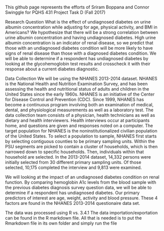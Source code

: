 This github page represents the efforts of Sriram Boppana and Connor Swinggle for PQHS 431 Project Task D (Fall 2017)

Research Question
What is the effect of undiagnosed diabetes on urine albumin concentration while adjusting for age, physical activity, and BMI in Americans? We hypothesize that there will be a strong correlation between urine albumin concentration and having undiagnosed diabetes. High urine albumin concentration is an indicator of renal disease, so we predict that those with an undiagnosed diabetes condition will be more likely to have signs of renal disease than those with a diagnosed diabetes condition. We will be able to determine if a respondent has undiagnosed diabetes by looking at the glycohemoglobin test results and crosscheck it with their response about a current diabetes diagnostic. 

Data Collection
We will be using the NHANES 2013-2014 dataset. NHANES is the National Health and Nutrition Examination Survey, and has been assessing the health and nutritional status of adults and children in the United States since the early 1960s. NHANES is an initiative of the Center for Disease Control and Prevention (CDC). Since 1999, NHANES has become a continuous program involving both an examination of medical, dental, and physiological measurements as well as a laboratory test. The data collection team consists of a physician, health technicians as well as dietary and health interviewers. Health interviews occur at participants home, and questions are given and responses noted on a computer. The target population for NHANES is the noninstitutionalized civilian population of the United States. To select a population to sample, NHANES first starts by selecting contiguous counties to be primary sampling units. Within the PSU segments are picked to contain a cluster of households, which is then narrowed down to specific households. Then, individuals within that household are selected. In the 2013-2014 dataset, 14,332 persons were initially selected from 30 different primary sampling units. Of those selected, 10,175 completed the interview and 9,813 were examined.

We will looking at the impact of an undiagnosed diabetes condition on renal function. By comparing hemoglobin A1c levels from the blood sample with the previous diabetes diagnosis survey question data, we will be able to determine if a respondent has undiagnosed diabetes. Our primary predictors of interest are age, weight, activity and blood pressure. These 4 factors are found in the NHANES 2013-2014 questionaire data set. 

The data was processed using R vs. 3.4.1
The data importation/exportation can be found in the R markdown file.
All that is needed is to put the Rmarkdown file in its own folder and simply run the file

